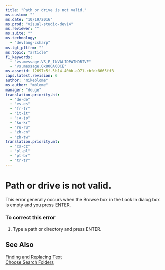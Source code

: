 ```yaml
---
title: "Path or drive is not valid."
ms.custom: ""
ms.date: "10/19/2016"
ms.prod: "visual-studio-dev14"
ms.reviewer: ""
ms.suite: ""
ms.technology: 
  - "devlang-csharp"
ms.tgt_pltfrm: ""
ms.topic: "article"
f1_keywords: 
  - "vs.message.VS_E_INVALIDPATHDRIVE"
  - "vs.message.0x800A00CE"
ms.assetid: 12697c5f-5b14-40bb-a971-cbfdc8665ff3
caps.latest.revision: 6
author: "mikeblome"
ms.author: "mblome"
manager: "douge"
translation.priority.ht: 
  - "de-de"
  - "es-es"
  - "fr-fr"
  - "it-it"
  - "ja-jp"
  - "ko-kr"
  - "ru-ru"
  - "zh-cn"
  - "zh-tw"
translation.priority.mt: 
  - "cs-cz"
  - "pl-pl"
  - "pt-br"
  - "tr-tr"
---
```

# Path or drive is not valid.
This error generally occurs when the Browse box in the Look In dialog box is empty and you press ENTER.  
  
### To correct this error  
  
1.  Type a path or directory and press ENTER.  
  
## See Also  
 [Finding and Replacing Text](../ide/finding-and-replacing-text.md)   
 [Choose Search Folders](http://msdn.microsoft.com/en-us/85af6458-dcde-4a84-9ea4-f5cc6550dc80)